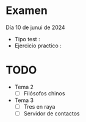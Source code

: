# Examen
Día 10 de junui de 2024

- Tipo test : 
- Ejercicio practico :


# TODO
- Tema 2
    - [ ]  Filósofos chinos
- Tema 3
    - [ ]  Tres en raya
    - [ ]  Servidor de contactos
